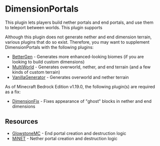 # DimensionPortals
This plugin lets players build nether portals and end portals, and use them to teleport between worlds. This plugin supports 

Although this plugin does not generate nether and end dimension terrain, various plugins that do so exist.
Therefore, you may want to supplement DimensionPortals with the following plugins:
- [BetterGen](https://github.com/Ad5001/BetterGen) - Generates more enhanced-looking biomes (if you are looking to build custom dimensions)
- [MultiWorld](https://github.com/CzechPMDevs/MultiWorld) - Generates overworld, nether, and end terrain (and a few kinds of custom terrain)
- [VanillaGenerator](https://github.com/Muqsit/VanillaGenerator) - Generates overworld and nether terrain

As of Minecraft Bedrock Edition v1.19.0, the following plugin(s) are required as a fix:
- [DimensionFix](https://github.com/Muqsit/DimensionFix) - Fixes appearance of "ghost" blocks in nether and end dimensions

## Resources
- [GlowstoneMC](https://github.com/GlowstoneMC/Glowstone) - End portal creation and destruction logic
- [MiNET](https://github.com/NiclasOlofsson/MiNET) - Nether portal creation and destruction logic
